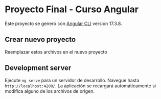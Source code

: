 # Proyecto Final - Curso Angular

Este proyecto se generó con [Angular CLI](https://github.com/angular/angular-cli) version 17.3.8.

## Crear nuevo proyecto

Reemplazar estos archivos en el nuevo proyecto

## Development server

Ejecute `ng serve`  para un servidor de desarrollo. Navegue hasta `http://localhost:4200/`. La aplicación se recargará automáticamente si modifica alguno de los archivos de origen.
